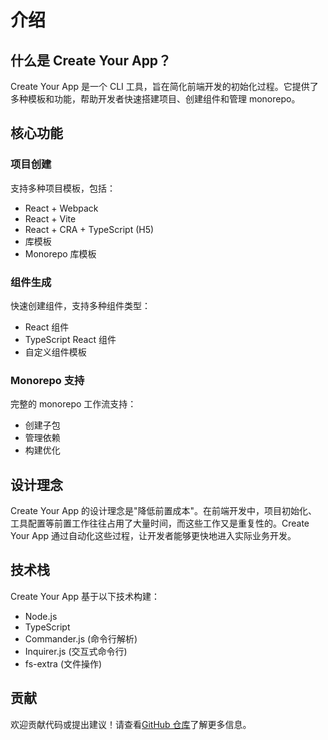# 介绍

## 什么是 Create Your App？

Create Your App 是一个 CLI 工具，旨在简化前端开发的初始化过程。它提供了多种模板和功能，帮助开发者快速搭建项目、创建组件和管理 monorepo。

## 核心功能

### 项目创建

支持多种项目模板，包括：

- React + Webpack
- React + Vite
- React + CRA + TypeScript (H5)
- 库模板
- Monorepo 库模板

### 组件生成

快速创建组件，支持多种组件类型：

- React 组件
- TypeScript React 组件
- 自定义组件模板

### Monorepo 支持

完整的 monorepo 工作流支持：

- 创建子包
- 管理依赖
- 构建优化

## 设计理念

Create Your App 的设计理念是"降低前置成本"。在前端开发中，项目初始化、工具配置等前置工作往往占用了大量时间，而这些工作又是重复性的。Create Your App 通过自动化这些过程，让开发者能够更快地进入实际业务开发。

## 技术栈

Create Your App 基于以下技术构建：

- Node.js
- TypeScript
- Commander.js (命令行解析)
- Inquirer.js (交互式命令行)
- fs-extra (文件操作)

## 贡献

欢迎贡献代码或提出建议！请查看[GitHub 仓库](https://github.com/real-jacket/create-your-app)了解更多信息。
